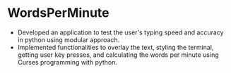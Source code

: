 # WordsPerMinute

- Developed an application to test the user's typing speed and accuracy in python using
modular approach.
- Implemented functionalities to overlay the text, styling the terminal,
getting user key presses, and calculating the words per minute using Curses programming
with python.
